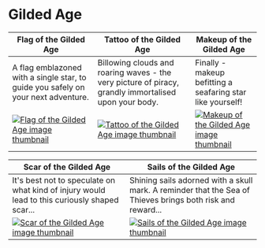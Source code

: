 # Gilded Age

| Flag of the Gilded Age | Tattoo of the Gilded Age | Makeup of the Gilded Age |
| ---------------------- | ------------------------ | ------------------------ |
| A flag emblazoned with a single star, to guide you safely on your next adventure. | Billowing clouds and roaring waves - the very picture of piracy, grandly immortalised upon your body. | Finally - makeup befitting a seafaring star like yourself! |
| [![Flag of the Gilded Age image thumbnail](https://seaofthieves.wiki.gg/images/0/0f/Flag_of_the_Gilded_Age.png)](https://seaofthieves.wiki.gg/wiki/Flag_of_the_Gilded_Age) | [![Tattoo of the Gilded Age image thumbnail](https://seaofthieves.wiki.gg/images/6/68/Tattoo_of_the_Gilded_Age.png)](https://seaofthieves.wiki.gg/wiki/Tattoo_of_the_Gilded_Age) | [![Makeup of the Gilded Age image thumbnail](https://seaofthieves.wiki.gg/images/0/0c/Makeup_of_the_Gilded_Age.png)](https://seaofthieves.wiki.gg/wiki/Makeup_of_the_Gilded_Age) |

| Scar of the Gilded Age | Sails of the Gilded Age |
| ---------------------- | ----------------------- |
| It's best not to speculate on what kind of injury would lead to this curiously shaped scar... | Shining sails adorned with a skull mark. A reminder that the Sea of Thieves brings both risk and reward... |
| [![Scar of the Gilded Age image thumbnail](https://seaofthieves.wiki.gg/images/a/a1/Scar_of_the_Gilded_Age.png)](https://seaofthieves.wiki.gg/wiki/Scar_of_the_Gilded_Age) | [![Sails of the Gilded Age image thumbnail](https://seaofthieves.wiki.gg/images/1/11/Sails_of_the_Gilded_Age.png)](https://seaofthieves.wiki.gg/wiki/Sails_of_the_Gilded_Age) |
